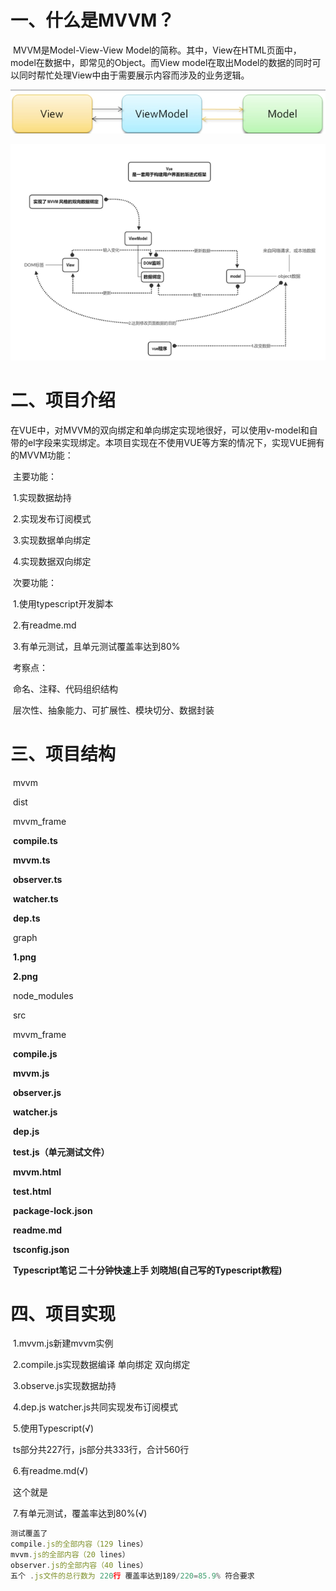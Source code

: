 # 一、什么是MVVM？

​		MVVM是Model-View-View Model的简称。其中，View在HTML页面中，model在数据中，即常见的Object。而View model在取出Model的数据的同时可以同时帮忙处理View中由于需要展示内容而涉及的业务逻辑。

![图片无法显示](graph/1.png)

![图片无法显示](graph/2.png)

# 二、项目介绍		

​		在VUE中，对MVVM的双向绑定和单向绑定实现地很好，可以使用v-model和自带的el字段来实现绑定。本项目实现在不使用VUE等方案的情况下，实现VUE拥有的MVVM功能：

​		主要功能：

​				1.实现数据劫持

​				2.实现发布订阅模式

​				3.实现数据单向绑定

​				4.实现数据双向绑定

​		次要功能：

​				1.使用typescript开发脚本

​				2.有readme.md

​				3.有单元测试，且单元测试覆盖率达到80%

​		考察点：

​				命名、注释、代码组织结构

​				层次性、抽象能力、可扩展性、模块切分、数据封装

# 三、项目结构

​		mvvm

​				dist

​						mvvm_frame

​								**compile.ts**

​								**mvvm.ts**

​								**observer.ts**

​								**watcher.ts**

​								**dep.ts**

​				graph

​						**1.png**

​						**2.png**

​				node_modules

​				src

​						mvvm_frame

​								**compile.js**

​								**mvvm.js**

​								**observer.js**

​								**watcher.js**

​								**dep.js**

​								**test.js（单元测试文件）**

​				**mvvm.html** 

​				**test.html**

​				**package-lock.json**

​				**readme.md**

​				**tsconfig.json**

​				**Typescript笔记 二十分钟快速上手 刘晓旭(自己写的Typescript教程)**

# 四、项目实现

​	1.mvvm.js新建mvvm实例

​	2.compile.js实现数据编译 单向绑定 双向绑定

​	3.observe.js实现数据劫持

​	4.dep.js watcher.js共同实现发布订阅模式

​	5.使用Typescript(√)

​		ts部分共227行，js部分共333行，合计560行

​	6.有readme.md(√)

​		这个就是

​	7.有单元测试，覆盖率达到80%(√)		

```javascript
测试覆盖了
compile.js的全部内容（129 lines）
mvvm.js的全部内容（20 lines）
observer.js的全部内容（40 lines）
五个 .js文件的总行数为 220行 覆盖率达到189/220=85.9% 符合要求
```

​	

